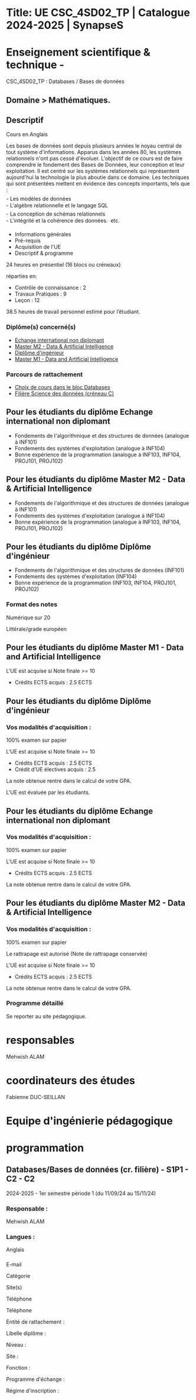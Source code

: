 # Title: UE CSC_4SD02_TP | Catalogue 2024-2025 | SynapseS

#  [ ](/catalogue/2024-2025) Enseignement scientifique & technique \-
CSC_4SD02_TP : Databases / Bases de données

## Domaine > Mathématiques.

## Descriptif

Cours en Anglais  
  
Les bases de données sont depuis plusieurs années le noyau central de tout
système d'informations. Apparus dans les années 80, les systèmes relationnels
n'ont pas cessé d'évoluer. L'objectif de ce cours est de faire comprendre le
fondement des Bases de Données, leur conception et leur exploitation. Il est
centré sur les systèmes relationnels qui représentent aujourd'hui la
technologie la plus aboutie dans ce domaine. Les techniques qui sont
présentées mettent en évidence des concepts importants, tels que :   
\- Les modèles de données  
- L'algèbre relationnelle et le langage SQL   
\- La conception de schémas relationnels  
- L'intégrité et la cohérence des données.  etc.  
  

  * Informations générales
  * Pré-requis
  * Acquisition de l'UE
  * Descriptif & programme

24 heures en présentiel (16 blocs ou créneaux)

réparties en:

  * Contrôle de connaissance : 2
  * Travaux Pratiques : 9
  * Leçon : 12

38.5 heures de travail personnel estimé pour l’étudiant.

### Diplôme(s) concerné(s)

  * [Echange international non diplomant](/catalogue/2024-2025/diplome/1/PEI-echange-international-non-diplomant)
  * [Master M2 - Data & Artificial Intelligence](/catalogue/2024-2025/diplome/2083/M2DATAAI-master-m2-data-artificial-intelligence)
  * [Diplôme d'ingénieur](/catalogue/2024-2025/diplome/4/ING-diplome-d-ingenieur)
  * [Master M1 - Data and Artificial Intelligence](/catalogue/2024-2025/diplome/2490/M1DATAAI-master-m1-data-and-artificial-intelligence)

### Parcours de rattachement

  * [Choix de cours dans le bloc Databases](/catalogue/2024-2025/parcours/4655/CHOIX-DE-COURS-DATABASES-choix-de-cours-dans-le-bloc-databases)
  * [Filière Science des données (créneau C)](/catalogue/2024-2025/parcours/1403/SD-filiere-science-des-donnees-creneau-c)

## Pour les étudiants du diplôme Echange international non diplomant

  * Fondements de l'algorithmique et des structures de données (analogue à INF101)
  * Fondements des systèmes d'exploitation (analogue à INF104)
  * Bonne expérience de la programmation (analogue à INF103, INF104, PROJ101, PROJ102)

## Pour les étudiants du diplôme Master M2 - Data & Artificial Intelligence

  * Fondements de l'algorithmique et des structures de données (analogue à INF101)
  * Fondements des systèmes d'exploitation (analogue à INF104)
  * Bonne expérience de la programmation (analogue à INF103, INF104, PROJ101, PROJ102)

## Pour les étudiants du diplôme Diplôme d'ingénieur

  * Fondements de l'algorithmique et des structures de données (INF101)
  * Fondements des systèmes d'exploitation (INF104)
  * Bonne expérience de la programmation (INF103, INF104, PROJ101, PROJ102)

### Format des notes

Numérique sur 20

Littérale/grade européen

## Pour les étudiants du diplôme Master M1 - Data and Artificial Intelligence

L'UE est acquise si Note finale >= 10

  * Crédits ECTS acquis : 2.5 ECTS

## Pour les étudiants du diplôme Diplôme d'ingénieur

### Vos modalités d'acquisition :

100% examen sur papier

L'UE est acquise si Note finale >= 10

  * Crédits ECTS acquis : 2.5 ECTS
  * Crédit d'UE électives acquis : 2.5

La note obtenue rentre dans le calcul de votre GPA.

L'UE est évaluée par les étudiants.

## Pour les étudiants du diplôme Echange international non diplomant

### Vos modalités d'acquisition :

100% examen sur papier

L'UE est acquise si Note finale >= 10

  * Crédits ECTS acquis : 2.5 ECTS

La note obtenue rentre dans le calcul de votre GPA.

## Pour les étudiants du diplôme Master M2 - Data & Artificial Intelligence

### Vos modalités d'acquisition :

100% examen sur papier

Le rattrapage est autorisé (Note de rattrapage conservée)

L'UE est acquise si Note finale >= 10

  * Crédits ECTS acquis : 2.5 ECTS

La note obtenue rentre dans le calcul de votre GPA.

### Programme détaillé

Se reporter au site pédagogique.

# responsables

Mehwish ALAM

# coordinateurs des études

Fabienne DUC-SEILLAN

# Equipe d'ingénierie pédagogique

# programmation

## Databases/Bases de données (cr. filière) - S1P1 - C2 - C2

2024-2025 - 1er semestre période 1 (du 11/09/24 au 15/11/24)

### Responsable :

Mehwish ALAM

### Langues :

Anglais

###

E-mail

Catégorie

Site(s)

Téléphone

Téléphone

Entité de rattachement :

Libelle diplôme :

Niveau :

Site :

Fonction :

Programme d'échange :

Régime d'inscription :

